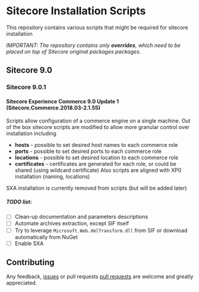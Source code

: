 # Sitecore Installation Scripts
This repository contains various scripts that might be required for sitecore installation

_IMPORTANT: The repository contains only **overrides**, which need to be placed on top of Sitecore original packages packages._

## Sitecore 9.0
### Sitecore 9.0.1
#### Sitecore Experience Commerce 9.0 Update 1 (Sitecore.Commerce.2018.03-2.1.55)
Scripts allow configuration of a commerce engine on a single machine. 
Out of the box sitecore scripts are modified to allow more granular control over installation including
* **hosts** - possible to set desired host names to each commerce role
* **ports** - possible to set desired ports to each commerce role
* **locations** - possible to set desired location to each commerce role
* **certificates** - certificates are generated for each role, or could be shared (using wildcard certificate)
Also scripts are aligned with XP0 installation (naming, locations)

SXA installation is currently removed from scripts (but will be added later)

##### TODO list:
* [ ] Clean-up documentation and parameters descriptions
* [ ] Automate archives extraction, except SIF itself
* [ ] Try to leverage `Microsoft.Web.XmlTransform.dll` from SIF or download automatically from NuGet
* [ ] Enable SXA

## Contributing
Any feedback, [issues](https://github.com/asmagin/sitecore-installation-scripts/issues) or pull requests [pull requests](https://github.com/asmagin/sitecore-installation-scripts/pulls) are welcome and greatly appreciated.